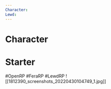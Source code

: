 ```yaml
---
Character: 
Lewd: 
---
```

# Character


# Starter


#OpenRP #FeraRP #LewdRP
![[1812390_screenshots_20220430104749_1.jpg]]